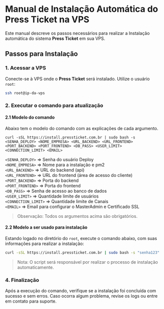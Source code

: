 # Manual de Instalação Automática do Press Ticket na VPS

Este manual descreve os passos necessários para realizar a Instalação automática do sistema **Press Ticket** em sua VPS.

## Passos para Instalação

### 1. Acessar a VPS

Conecte-se à VPS onde o **Press Ticket** será instalado. Utilize o usuário `root`:

```bash
ssh root@ip-da-vps
```

### 2. Executar o comando para atualização

#### 2.1 Modelo do comando

Abaixo tem o modelo do comando com as explicações de cada argumento.

`curl -sSL https://install.pressticket.com.br | sudo bash -s <SENHA_DEPLOY> <NOME_EMPRESA> <URL_BACKEND> <URL_FRONTEND> <PORT_BACKEND> <PORT_FRONTEND> <DB_PASS> <USER_LIMIT> <CONNECTION_LIMIT> <EMAIL>`

`<SENHA_DEPLOY>` => Senha do usuário Deploy  
`<NOME_EMPRESA>` => Nome para a instalação e pm2  
`<URL_BACKEND>` => URL do backend (api)  
`<URL_FRONTEND>` => URL do frontend (área de acesso do cliente)  
`<PORT_BACKEND>` => Porta do backend  
`<PORT_FRONTEND>` => Porta do frontend  
`<DB_PASS>` => Senha de acesso ao banco de dados  
`<USER_LIMIT>` => Quantidade limite de usuários  
`<CONNECTION_LIMIT>` => Quantidade limite de Canais  
`<EMAIL>` => Email para configurar o MasterAdmin e Certificado SSL  

> Observação: Todos os argumentos acima são obrigatórios.

#### 2.2 Modelo a ser usado para instalação

Estando logado no diretório do `root`, execute o comando abaixo, com suas informações para realizar a instalação:

```bash
curl -sSL https://install.pressticket.com.br | sudo bash -s "senha123" "empresa" "back.pressticket.com.br" "front.pressticket.com.br" 4000 3000 "senha123" 3 10 "email@pressticket.com.br"
```

> Nota: O script será responsável por realizar o processo de instalação automaticamente.

### 4. Finalização

Após a execução do comando, verifique se a instalação foi concluída com sucesso e sem erros. Caso ocorra algum problema, revise os logs ou entre em contato para suporte.